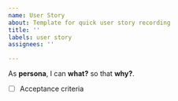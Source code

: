 ```yaml
---
name: User Story
about: Template for quick user story recording
title: ''
labels: user story
assignees: ''

---
```


As **persona**, I can **what?** so that **why?**.

- [ ] Acceptance criteria
